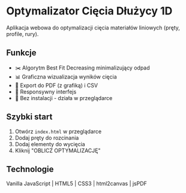 # Optymalizator Cięcia Dłużycy 1D

Aplikacja webowa do optymalizacji cięcia materiałów liniowych (pręty, profile, rury).

## Funkcje
- ✂️ Algorytm Best Fit Decreasing minimalizujący odpad
- 📊 Graficzna wizualizacja wyników cięcia
- 📄 Export do PDF (z grafiką) i CSV
- 📱 Responsywny interfejs
- 🔧 Bez instalacji - działa w przeglądarce

## Szybki start
1. Otwórz `index.html` w przeglądarce
2. Dodaj pręty do rozcinania
3. Dodaj elementy do wycięcia
4. Kliknij "OBLICZ OPTYMALIZACJĘ"

## Technologie
Vanilla JavaScript | HTML5 | CSS3 | html2canvas | jsPDF